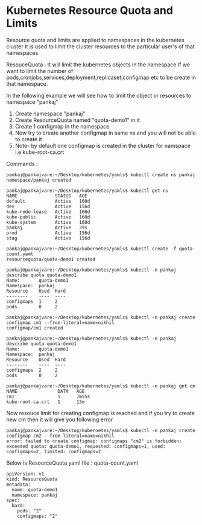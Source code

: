 # Kubernetes Resource Quota and Limits

Resource quota and limits are applied to namespaces in the kubernetes cluster
It is used to limit the cluster resources to the particular user's of that namespaces

ResouceQuota : It will limit the kubernetes objects in the namespace
If we want to limit the number of pods,cronjobs,services,deployment,replicaset,configmap etc to be create in that namespace.

In the following example we will see how to limit the object or resources to namespace "pankaj" 
1. Create namespace "pankaj"
2. Create ResourceQuota named "quota-demo1" in it
3. Create 1 configmap in the namespace
4. Now try to create another configmap in same ns and you will not be able to create it
5. Note- by default one configmap is created in the cluster for namspace i.e kube-root-ca.crt

Commands :
```console
pankaj@pankajvare:~/Desktop/kubernetes/yamls$ kubectl create ns pankaj
namespace/pankaj created

pankaj@pankajvare:~/Desktop/kubernetes/yamls$ kubectl get ns
NAME              STATUS   AGE
default           Active   160d
dev               Active   156d
kube-node-lease   Active   160d
kube-public       Active   160d
kube-system       Active   160d
pankaj            Active   39s
prod              Active   156d
stag              Active   156d

pankaj@pankajvare:~/Desktop/kubernetes/yamls$ kubectl create -f quota-count.yaml
resourcequota/quota-demo1 created

pankaj@pankajvare:~/Desktop/kubernetes/yamls$ kubectl -n pankaj describe quota quota-demo1
Name:       quota-demo1
Namespace:  pankaj
Resource    Used  Hard
--------    ----  ----
configmaps  1     2
pods        0     2

pankaj@pankajvare:~/Desktop/kubernetes/yamls$ kubectl -n pankaj create configmap cm1 --from-literal=name=nikhil
configmap/cm1 created

pankaj@pankajvare:~/Desktop/kubernetes/yamls$ kubectl -n pankaj describe quota quota-demo1
Name:       quota-demo1
Namespace:  pankaj
Resource    Used  Hard
--------    ----  ----
configmaps  2     2
pods        0     2

pankaj@pankajvare:~/Desktop/kubernetes/yamls$ kubectl -n pankaj get cm
NAME               DATA   AGE
cm1                1      7m55s
kube-root-ca.crt   1      13m
``` 
Now resouce limit for creating configmap is reached and if you try to create new cm then it will give you following error
```console
pankaj@pankajvare:~/Desktop/kubernetes/yamls$ kubectl -n pankaj create configmap cm2 --from-literal=name=nikhil
error: failed to create configmap: configmaps "cm2" is forbidden: exceeded quota: quota-demo1, requested: configmaps=1, used: configmaps=2, limited: configmaps=2
```

Below is ResourceQuota yaml file : quota-count.yaml
```console
apiVersion: v1
kind: ResourceQuota
metadata:
  name: quota-demo1
  namespace: pankaj
spec:
  hard:
    pods: "2"
    configmaps: "2"
```
